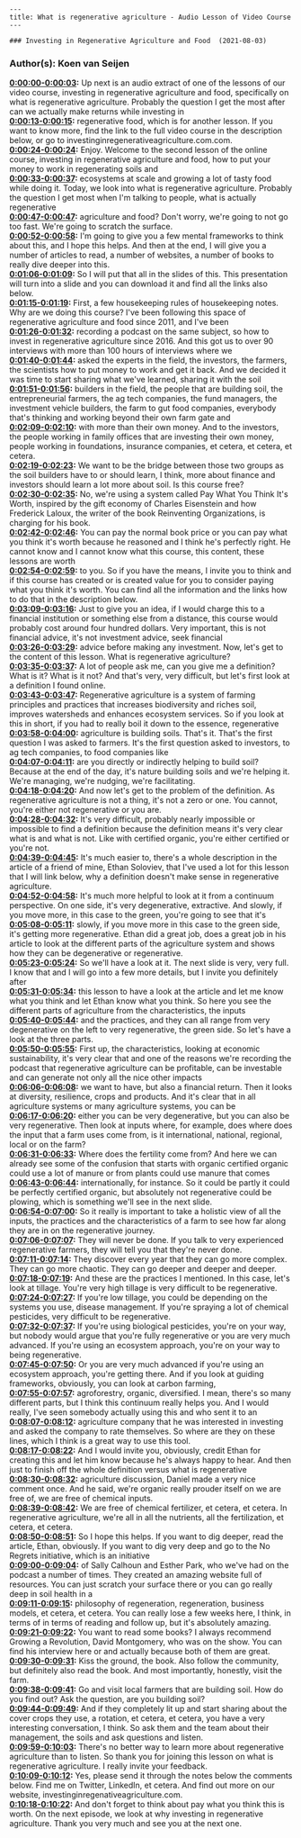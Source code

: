 
    ---
    title: What is regenerative agriculture - Audio Lesson of Video Course
    ---

    ### Investing in Regenerative Agriculture and Food  (2021-08-03)  
### Author(s): Koen van Seijen  

**[0:00:00-0:00:03](https://investinginregenerativeagriculture.com/course/#t=0:00:00):**  Up next is an audio extract of one of the lessons of our video course,  investing in regenerative agriculture and food, specifically on what is regenerative agriculture.  Probably the question I get the most after can we actually make returns while investing in  
**[0:00:13-0:00:15](https://investinginregenerativeagriculture.com/course/#t=0:00:13):**  regenerative food, which is for another lesson.  If you want to know more, find the link to the full video course in the description below,  or go to investinginregenerativeagriculture.com.com.  
**[0:00:24-0:00:24](https://investinginregenerativeagriculture.com/course/#t=0:00:24):**  Enjoy.  Welcome to the second lesson of the online course, investing in regenerative  agriculture and food, how to put your money to work in regenerating soils and  
**[0:00:33-0:00:37](https://investinginregenerativeagriculture.com/course/#t=0:00:33):**  ecosystems at scale and growing a lot of tasty food while doing it.  Today, we look into what is regenerative agriculture.  Probably the question I get most when I'm talking to people, what is actually regenerative  
**[0:00:47-0:00:47](https://investinginregenerativeagriculture.com/course/#t=0:00:47):**  agriculture and food?  Don't worry, we're going to not go too fast.  We're going to scratch the surface.  
**[0:00:52-0:00:58](https://investinginregenerativeagriculture.com/course/#t=0:00:52):**  I'm going to give you a few mental frameworks to think about this, and I hope this helps.  And then at the end, I will give you a number of articles to read, a number of websites, a  number of books to really dive deeper into this.  
**[0:01:06-0:01:09](https://investinginregenerativeagriculture.com/course/#t=0:01:06):**  So I will put that all in the slides of this.  This presentation will turn into a slide and you can download it and find all the links  also below.  
**[0:01:15-0:01:19](https://investinginregenerativeagriculture.com/course/#t=0:01:15):**  First, a few housekeeping rules of housekeeping notes.  Why are we doing this course?  I've been following this space of regenerative agriculture and food since 2011, and I've been  
**[0:01:26-0:01:32](https://investinginregenerativeagriculture.com/course/#t=0:01:26):**  recording a podcast on the same subject, so how to invest in regenerative agriculture  since 2016.  And this got us to over 90 interviews with more than 100 hours of interviews where we  
**[0:01:40-0:01:44](https://investinginregenerativeagriculture.com/course/#t=0:01:40):**  asked the experts in the field, the investors, the farmers, the scientists how to put money  to work and get it back.  And we decided it was time to start sharing what we've learned, sharing it with the soil  
**[0:01:51-0:01:56](https://investinginregenerativeagriculture.com/course/#t=0:01:51):**  builders in the field, the people that are building soil, the entrepreneurial farmers,  the ag tech companies, the fund managers, the investment vehicle builders, the farm  to gut food companies, everybody that's thinking and working beyond their own farm gate and  
**[0:02:09-0:02:10](https://investinginregenerativeagriculture.com/course/#t=0:02:09):**  with more than their own money.  And to the investors, the people working in family offices that are investing their own  money, people working in foundations, insurance companies, et cetera, et cetera, et cetera.  
**[0:02:19-0:02:23](https://investinginregenerativeagriculture.com/course/#t=0:02:19):**  We want to be the bridge between those two groups as the soil builders have to or should  learn, I think, more about finance and investors should learn a lot more about soil.  Is this course free?  
**[0:02:30-0:02:35](https://investinginregenerativeagriculture.com/course/#t=0:02:30):**  No, we're using a system called Pay What You Think It's Worth, inspired by the gift  economy of Charles Eisenstein and how Frederick Laloux, the writer of the book Reinventing  Organizations, is charging for his book.  
**[0:02:42-0:02:46](https://investinginregenerativeagriculture.com/course/#t=0:02:42):**  You can pay the normal book price or you can pay what you think it's worth because he  reasoned and I think he's perfectly right.  He cannot know and I cannot know what this course, this content, these lessons are worth  
**[0:02:54-0:02:59](https://investinginregenerativeagriculture.com/course/#t=0:02:54):**  to you. So if you have the means, I invite you to think and if this course has created  or is created value for you to consider paying what you think it's worth.  You can find all the information and the links how to do that in the description below.  
**[0:03:09-0:03:16](https://investinginregenerativeagriculture.com/course/#t=0:03:09):**  Just to give you an idea, if I would charge this to a financial institution or something  else from a distance, this course would probably cost around four hundred dollars.  Very important, this is not financial advice, it's not investment advice, seek financial  
**[0:03:26-0:03:29](https://investinginregenerativeagriculture.com/course/#t=0:03:26):**  advice before making any investment.  Now, let's get to the content of this lesson.  What is regenerative agriculture?  
**[0:03:35-0:03:37](https://investinginregenerativeagriculture.com/course/#t=0:03:35):**  A lot of people ask me, can you give me a definition?  What is it? What is it not?  And that's very, very difficult, but let's first look at a definition I found online.  
**[0:03:43-0:03:47](https://investinginregenerativeagriculture.com/course/#t=0:03:43):**  Regenerative agriculture is a system of farming principles and practices that increases  biodiversity and riches soil, improves watersheds and enhances ecosystem services.  So if you look at this in short, if you had to really boil it down to the essence, regenerative  
**[0:03:58-0:04:00](https://investinginregenerativeagriculture.com/course/#t=0:03:58):**  agriculture is building soils.  That's it. That's the first question I was asked to farmers.  It's the first question asked to investors, to ag tech companies, to food companies like  
**[0:04:07-0:04:11](https://investinginregenerativeagriculture.com/course/#t=0:04:07):**  are you directly or indirectly helping to build soil?  Because at the end of the day, it's nature building soils and we're helping it.  We're managing, we're nudging, we're facilitating.  
**[0:04:18-0:04:20](https://investinginregenerativeagriculture.com/course/#t=0:04:18):**  And now let's get to the problem of the definition.  As regenerative agriculture is not a thing, it's not a zero or one.  You cannot, you're either not regenerative or you are.  
**[0:04:28-0:04:32](https://investinginregenerativeagriculture.com/course/#t=0:04:28):**  It's very difficult, probably nearly impossible or impossible to find a definition because  the definition means it's very clear what is and what is not.  Like with certified organic, you're either certified or you're not.  
**[0:04:39-0:04:45](https://investinginregenerativeagriculture.com/course/#t=0:04:39):**  It's much easier to, there's a whole description in the article of a friend of mine, Ethan  Soloviev, that I've used a lot for this lesson that I will link below, why a definition doesn't  make sense in regenerative agriculture.  
**[0:04:52-0:04:58](https://investinginregenerativeagriculture.com/course/#t=0:04:52):**  It's much more helpful to look at it from a continuum perspective.  On one side, it's very degenerative, extractive.  And slowly, if you move more, in this case to the green, you're going to see that it's  
**[0:05:08-0:05:11](https://investinginregenerativeagriculture.com/course/#t=0:05:08):**  slowly, if you move more in this case to the green side, it's getting more regenerative.  Ethan did a great job, does a great job in his article to look at the different parts  of the agriculture system and shows how they can be degenerative or regenerative.  
**[0:05:23-0:05:24](https://investinginregenerativeagriculture.com/course/#t=0:05:23):**  So we'll have a look at it.  The next slide is very, very full.  I know that and I will go into a few more details, but I invite you definitely after  
**[0:05:31-0:05:34](https://investinginregenerativeagriculture.com/course/#t=0:05:31):**  this lesson to have a look at the article and let me know what you think and let Ethan  know what you think.  So here you see the different parts of agriculture from the characteristics, the inputs  
**[0:05:40-0:05:44](https://investinginregenerativeagriculture.com/course/#t=0:05:40):**  and the practices, and they can all range from very degenerative on the left to very  regenerative, the green side.  So let's have a look at the three parts.  
**[0:05:50-0:05:55](https://investinginregenerativeagriculture.com/course/#t=0:05:50):**  First up, the characteristics, looking at economic sustainability, it's very clear that  and one of the reasons we're recording the podcast that regenerative agriculture can  be profitable, can be investable and can generate not only all the nice other impacts  
**[0:06:06-0:06:08](https://investinginregenerativeagriculture.com/course/#t=0:06:06):**  we want to have, but also a financial return.  Then it looks at diversity, resilience, crops and products.  And it's clear that in all agriculture systems or many agriculture systems, you can be  
**[0:06:17-0:06:20](https://investinginregenerativeagriculture.com/course/#t=0:06:17):**  either you can be very degenerative, but you can also be very regenerative.  Then look at inputs where, for example, does where does the input that a farm uses come  from, is it international, national, regional, local or on the farm?  
**[0:06:31-0:06:33](https://investinginregenerativeagriculture.com/course/#t=0:06:31):**  Where does the fertility come from?  And here we can already see some of the confusion that starts with organic certified  organic could use a lot of manure or from plants could use manure that comes  
**[0:06:43-0:06:44](https://investinginregenerativeagriculture.com/course/#t=0:06:43):**  internationally, for instance.  So it could be partly it could be perfectly certified organic, but absolutely not  regenerative could be plowing, which is something we'll see in the next slide.  
**[0:06:54-0:07:00](https://investinginregenerativeagriculture.com/course/#t=0:06:54):**  So it really is important to take a holistic view of all the inputs, the practices and  the characteristics of a farm to see how far along they are in on the regenerative  journey.  
**[0:07:06-0:07:07](https://investinginregenerativeagriculture.com/course/#t=0:07:06):**  They will never be done.  If you talk to very experienced regenerative farmers, they will tell you that they're  never done.  
**[0:07:11-0:07:14](https://investinginregenerativeagriculture.com/course/#t=0:07:11):**  They discover every year that they can go more complex.  They can go more chaotic.  They can go deeper and deeper and deeper.  
**[0:07:18-0:07:19](https://investinginregenerativeagriculture.com/course/#t=0:07:18):**  And these are the practices I mentioned.  In this case, let's look at tillage.  You're very high tillage is very difficult to be regenerative.  
**[0:07:24-0:07:27](https://investinginregenerativeagriculture.com/course/#t=0:07:24):**  If you're low tillage, you could be depending on the systems you use, disease  management.  If you're spraying a lot of chemical pesticides, very difficult to be regenerative.  
**[0:07:32-0:07:37](https://investinginregenerativeagriculture.com/course/#t=0:07:32):**  If you're using biological pesticides, you're on your way, but nobody would argue  that you're fully regenerative or you are very much advanced.  If you're using an ecosystem approach, you're on your way to being regenerative.  
**[0:07:45-0:07:50](https://investinginregenerativeagriculture.com/course/#t=0:07:45):**  Or you are very much advanced if you're using an ecosystem approach, you're getting  there.  And if you look at guiding frameworks, obviously, you can look at carbon farming,  
**[0:07:55-0:07:57](https://investinginregenerativeagriculture.com/course/#t=0:07:55):**  agroforestry, organic, diversified.  I mean, there's so many different parts, but I think this continuum really helps you.  And I would really, I've seen somebody actually using this and who sent it to an  
**[0:08:07-0:08:12](https://investinginregenerativeagriculture.com/course/#t=0:08:07):**  agriculture company that he was interested in investing and asked the company to rate  themselves.  So where are they on these lines, which I think is a great way to use this tool.  
**[0:08:17-0:08:22](https://investinginregenerativeagriculture.com/course/#t=0:08:17):**  And I would invite you, obviously, credit Ethan for creating this and let him know  because he's always happy to hear.  And then just to finish off the whole definition versus what is regenerative  
**[0:08:30-0:08:32](https://investinginregenerativeagriculture.com/course/#t=0:08:30):**  agriculture discussion, Daniel made a very nice comment once.  And he said, we're organic really prouder itself on we are free of, we are free of  chemical inputs.  
**[0:08:39-0:08:42](https://investinginregenerativeagriculture.com/course/#t=0:08:39):**  We are free of chemical fertilizer, et cetera, et cetera.  In regenerative agriculture, we're all in all the nutrients, all the fertilization,  et cetera, et cetera.  
**[0:08:50-0:08:51](https://investinginregenerativeagriculture.com/course/#t=0:08:50):**  So I hope this helps.  If you want to dig deeper, read the article, Ethan, obviously.  If you want to dig very deep and go to the No Regrets initiative, which is an initiative  
**[0:09:00-0:09:04](https://investinginregenerativeagriculture.com/course/#t=0:09:00):**  of Sally Calhoun and Esther Park, who we've had on the podcast a number of times.  They created an amazing website full of resources.  You can just scratch your surface there or you can go really deep in soil health in a  
**[0:09:11-0:09:15](https://investinginregenerativeagriculture.com/course/#t=0:09:11):**  philosophy of regeneration, regeneration, business models, et cetera, et cetera.  You can really lose a few weeks here, I think, in terms of in terms of reading and  follow up, but it's absolutely amazing.  
**[0:09:21-0:09:22](https://investinginregenerativeagriculture.com/course/#t=0:09:21):**  You want to read some books?  I always recommend Growing a Revolution, David Montgomery, who was on the show.  You can find his interview here or and actually because both of them are great.  
**[0:09:30-0:09:31](https://investinginregenerativeagriculture.com/course/#t=0:09:30):**  Kiss the ground, the book.  Also follow the community, but definitely also read the book.  And most importantly, honestly, visit the farm.  
**[0:09:38-0:09:41](https://investinginregenerativeagriculture.com/course/#t=0:09:38):**  Go and visit local farmers that are building soil.  How do you find out?  Ask the question, are you building soil?  
**[0:09:44-0:09:49](https://investinginregenerativeagriculture.com/course/#t=0:09:44):**  And if they completely lit up and start sharing about the cover crops they use, a  rotation, et cetera, et cetera, you have a very interesting conversation, I think.  So ask them and the team about their management, the soils and ask questions and listen.  
**[0:09:59-0:10:03](https://investinginregenerativeagriculture.com/course/#t=0:09:59):**  There's no better way to learn more about regenerative agriculture than to listen.  So thank you for joining this lesson on what is regenerative agriculture.  I really invite your feedback.  
**[0:10:09-0:10:12](https://investinginregenerativeagriculture.com/course/#t=0:10:09):**  Yes, please send it through the notes below the comments below.  Find me on Twitter, LinkedIn, et cetera.  And find out more on our website, investinginregenativeagriculture.com.  
**[0:10:18-0:10:22](https://investinginregenerativeagriculture.com/course/#t=0:10:18):**  And don't forget to think about pay what you think this is worth.  On the next episode, we look at why investing in regenerative agriculture.  Thank you very much and see you at the next one.  